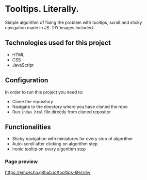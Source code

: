 # Tooltips. Literally.
Simple algorithm of fixing the problem with tooltips, scroll and sticky navigation made in JS.
DIY images included.

## Technologies used for this project
* HTML
* CSS
* JavaScript

## Configuration
In order to run this project you need to:
* Clone the repository
* Navigate to the directory where you have cloned the repo
* Run `index.html` file directly from cloned repositor

## Functionalities
* Sticky navigation with miniatures for every step of algorithm
* Auto-scroll after clicking on algorithm step
* Ironic tooltip on every algorithm step

### Page preview
https://emcecha.github.io/tooltips-literally/
